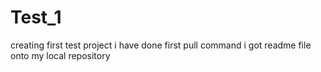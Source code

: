 # Test_1
creating first test project
i have done first pull command
i got readme file onto my local repository
